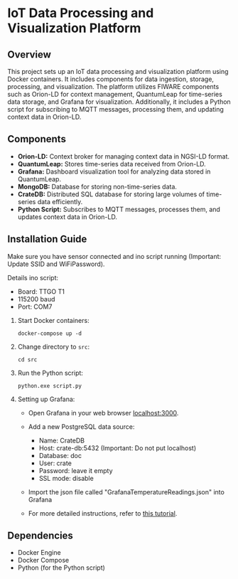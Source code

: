 # IoT Data Processing and Visualization Platform

## Overview
This project sets up an IoT data processing and visualization platform using Docker containers. It includes components for data ingestion, storage, processing, and visualization. The platform utilizes FIWARE components such as Orion-LD for context management, QuantumLeap for time-series data storage, and Grafana for visualization. Additionally, it includes a Python script for subscribing to MQTT messages, processing them, and updating context data in Orion-LD.

## Components
- **Orion-LD:** Context broker for managing context data in NGSI-LD format.
- **QuantumLeap:** Stores time-series data received from Orion-LD.
- **Grafana:** Dashboard visualization tool for analyzing data stored in QuantumLeap.
- **MongoDB:** Database for storing non-time-series data.
- **CrateDB:** Distributed SQL database for storing large volumes of time-series data efficiently.
- **Python Script:** Subscribes to MQTT messages, processes them, and updates context data in Orion-LD.

## Installation Guide
Make sure you have sensor connected and ino script running (Important: Update SSID and WiFiPassword).

Details ino script:
- Board: TTGO T1
- 115200 baud
- Port: COM7

1. Start Docker containers:
    ```
    docker-compose up -d
    ```

2. Change directory to `src`:
    ```
    cd src
    ```

3. Run the Python script:
    ```
    python.exe script.py
    ```

4. Setting up Grafana:
   - Open Grafana in your web browser [localhost:3000](http://localhost:3000).
   - Add a new PostgreSQL data source:
     - Name: CrateDB
     - Host: crate-db:5432 (Important: Do not put localhost)
     - Database: doc
     - User: crate
     - Password: leave it empty
     - SSL mode: disable
   - Import the json file called "GrafanaTemperatureReadings.json" into Grafana
    
   - For more detailed instructions, refer to [this tutorial](https://cratedb.com/blog/visualizing-time-series-data-with-grafana-and-cratedb).

## Dependencies
- Docker Engine
- Docker Compose
- Python (for the Python script)
